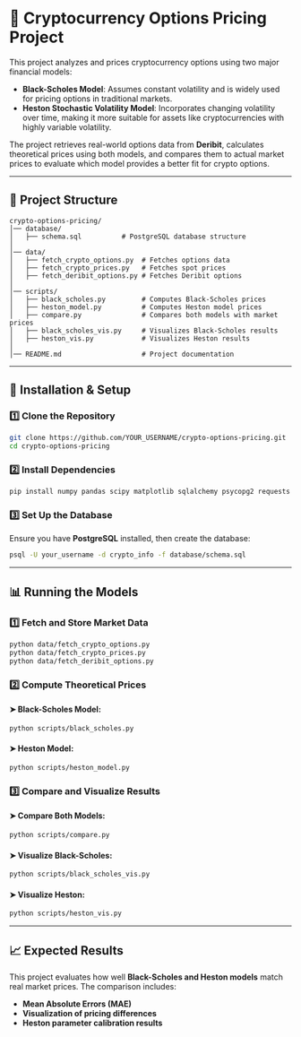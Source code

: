 # 🚀 Cryptocurrency Options Pricing Project

This project analyzes and prices cryptocurrency options using two major financial models:

- **Black-Scholes Model**: Assumes constant volatility and is widely used for pricing options in traditional markets.
- **Heston Stochastic Volatility Model**: Incorporates changing volatility over time, making it more suitable for assets like cryptocurrencies with highly variable volatility.

The project retrieves real-world options data from **Deribit**, calculates theoretical prices using both models, and compares them to actual market prices to evaluate which model provides a better fit for crypto options.

---

## 📂 Project Structure
```
crypto-options-pricing/
│── database/
│   ├── schema.sql          # PostgreSQL database structure
│
│── data/
│   ├── fetch_crypto_options.py  # Fetches options data
│   ├── fetch_crypto_prices.py   # Fetches spot prices
│   ├── fetch_deribit_options.py # Fetches Deribit options
│
│── scripts/
│   ├── black_scholes.py         # Computes Black-Scholes prices
│   ├── heston_model.py          # Computes Heston model prices
│   ├── compare.py               # Compares both models with market prices
│   ├── black_scholes_vis.py     # Visualizes Black-Scholes results
│   ├── heston_vis.py            # Visualizes Heston results
│
│── README.md                    # Project documentation
```

---

## 🚀 Installation & Setup

### 1️⃣ Clone the Repository
```sh
git clone https://github.com/YOUR_USERNAME/crypto-options-pricing.git
cd crypto-options-pricing
```

### 2️⃣ Install Dependencies
```sh
pip install numpy pandas scipy matplotlib sqlalchemy psycopg2 requests numba
```

### 3️⃣ Set Up the Database
Ensure you have **PostgreSQL** installed, then create the database:
```sh
psql -U your_username -d crypto_info -f database/schema.sql
```

---

## 📊 Running the Models

### 1️⃣ Fetch and Store Market Data
```sh
python data/fetch_crypto_options.py
python data/fetch_crypto_prices.py
python data/fetch_deribit_options.py
```

### 2️⃣ Compute Theoretical Prices
#### ➤ Black-Scholes Model:
```sh
python scripts/black_scholes.py
```
#### ➤ Heston Model:
```sh
python scripts/heston_model.py
```

### 3️⃣ Compare and Visualize Results
#### ➤ Compare Both Models:
```sh
python scripts/compare.py
```
#### ➤ Visualize Black-Scholes:
```sh
python scripts/black_scholes_vis.py
```
#### ➤ Visualize Heston:
```sh
python scripts/heston_vis.py
```

---

## 📈 Expected Results
This project evaluates how well **Black-Scholes and Heston models** match real market prices. The comparison includes:
- **Mean Absolute Errors (MAE)**
- **Visualization of pricing differences**
- **Heston parameter calibration results**

